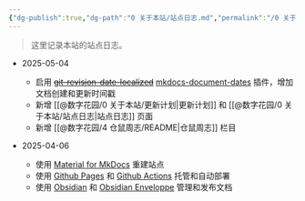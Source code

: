 ```yaml
---
{"dg-publish":true,"dg-path":"0 关于本站/站点日志.md","permalink":"/0 关于本站/站点日志/","created":"2025-05-03","updated":"2025-08-03"}
---
```



> 这里记录本站的站点日志。

- 2025-05-04
	- 启用 ~~[git-revision-date-localized](https://timvink.github.io/mkdocs-git-revision-date-localized-plugin/)~~ [mkdocs-document-dates](https://github.com/jaywhj/mkdocs-document-dates) 插件，增加文档创建和更新时间戳
	- 新增 [[@数字花园/0 关于本站/更新计划\|更新计划]] 和 [[@数字花园/0 关于本站/站点日志\|站点日志]] 页面
	- 新增 [[@数字花园/4 仓鼠周志/README\|仓鼠周志]] 栏目

- 2025-04-06
	- 使用 [Material for MkDocs](https://squidfunk.github.io/mkdocs-material/) 重建站点
	- 使用 [Github Pages](https://pages.github.com/) 和 [Github Actions](https://github.com/features/actions) 托管和自动部署
	- 使用 [Obsidian](https://obsidian.md/) 和 [Obsidian Enveloppe](https://enveloppe.ovh/) 管理和发布文档